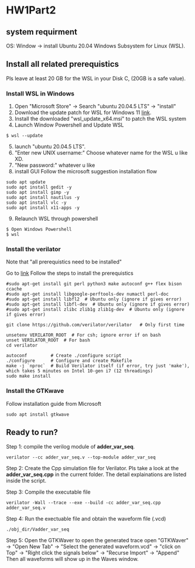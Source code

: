 # HW1Part2
## system requirment
OS: Window -> install Ubuntu 20.04 Windows Subsystem for Linux (WSL).

## Install all related prerequistics
Pls leave at least 20 GB for the WSL in your Disk C, (20GB is a safe value). 
### Install WSL in Windows
1. Open "Microsoft Store" -> Search "ubuntu 20.04.5 LTS" -> "install"
2. Download the update patch for WSL for Windows 11 [link](https://wslstorestorage.blob.core.windows.net/wslblob/wsl_update_x64.msi).
3. Install the downloaded "wsl_update_x64.msi" to patch the WSL system
4. Launch Window Powershell and Update WSL
```
$ wsl --update
```
5. launch "ubuntu 20.04.5 LTS".
6. "Enter new UNIX username:" Choose whatever name for the WSL u like XD.
7. "New password:" whatever u like
8. install GUI
Follow the microsoft suggestion installation flow
```
sudo apt update
sudo apt install gedit -y
sudo apt install gimp -y
sudo apt install nautilus -y
sudo apt install vlc -y
sudo apt install x11-apps -y
```
9. Relaunch WSL through powershell
```
$ Open Windows Powershell
$ wsl
```

### Install the verilator
Note that "all prerequistics need to be installed" 

Go to [link](https://verilator.org/guide/latest/install.html#git-quick-install)
Follow the steps to install the prerequistics

```
#sudo apt-get install git perl python3 make autoconf g++ flex bison ccache
#sudo apt-get install libgoogle-perftools-dev numactl perl-doc
#sudo apt-get install libfl2  # Ubuntu only (ignore if gives error)
#sudo apt-get install libfl-dev  # Ubuntu only (ignore if gives error)
#sudo apt-get install zlibc zlib1g zlib1g-dev  # Ubuntu only (ignore if gives error)

git clone https://github.com/verilator/verilator   # Only first time

unsetenv VERILATOR_ROOT  # For csh; ignore error if on bash
unset VERILATOR_ROOT  # For bash
cd verilator

autoconf         # Create ./configure script
./configure      # Configure and create Makefile
make -j `nproc`  # Build Verilator itself (if error, try just 'make'), which takes 5 minutes on Intel 10-gen i7 (12 threadings)
sudo make install
```

### Install the GTKwave
Follow installation guide from Microsoft
```
sudo apt install gtkwave
```

## Ready to run?
Step 1: compile the verilog module of **adder_var_seq**. 
```
verilator --cc adder_var_seq.v --top-module adder_var_seq
```

Step 2: Create the Cpp simulation file for Verilator. Pls take a look at the **adder_var_seq.cpp** in the current folder. The detail explainations are listed inside the script.

Step 3: Compile the executable file
```
verilator -Wall --trace --exe --build -cc adder_var_seq.cpp adder_var_seq.v
```

Step 4: Run the exectuable file and obtain the waveform file (.vcd)
```
./obj_dir/Vadder_var_seq
```

Step 5: Open the GTKWaver to open the generated trace
open "GTKWaver" -> "Open New Tab" -> "Select the generated waveform.vcd" -> "click on Top" -> "Right click the signals below" -> "Recurse Import" -> "Append" 
Then all waveforms will show up in the Waves window.
